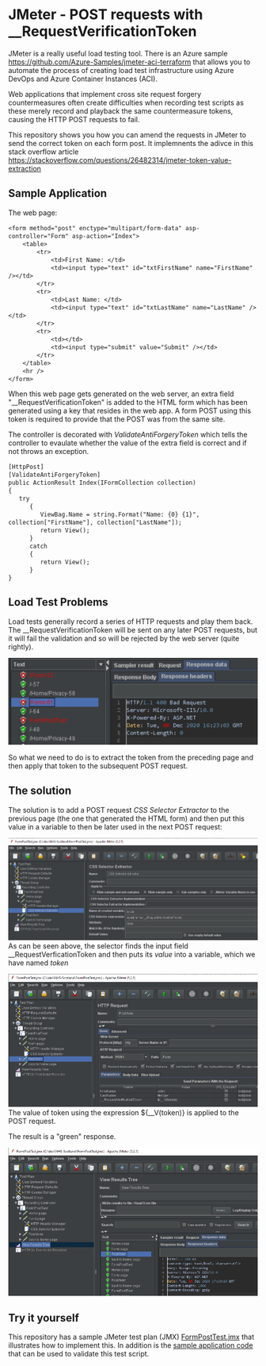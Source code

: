 # JMeter - POST requests with __RequestVerificationToken
JMeter is a really useful load testing tool. There is an Azure sample https://github.com/Azure-Samples/jmeter-aci-terraform that allows you to automate the process of creating load test infrastructure using Azure DevOps and Azure Container Instances (ACI).

Web applications that implement cross site request forgery countermeasures often create difficulties when recording test scripts as these merely record and playback the same countermeasure tokens, causing the HTTP POST requests to fail.

This repository shows you how you can amend the requests in JMeter to send the correct token on each form post. It implemnents the adivce in this stack overflow article https://stackoverflow.com/questions/26482314/jmeter-token-value-extraction

## Sample Application
The web page:
```
<form method="post" enctype="multipart/form-data" asp-controller="Form" asp-action="Index">
    <table>
        <tr>
            <td>First Name: </td>
            <td><input type="text" id="txtFirstName" name="FirstName" /></td>
        </tr>
        <tr>
            <td>Last Name: </td>
            <td><input type="text" id="txtLastName" name="LastName" /></td>
        </tr>
        <tr>
            <td></td>
            <td><input type="submit" value="Submit" /></td>
        </tr>
    </table>
    <hr />
</form>
```
When this web page gets generated on the web server, an extra field "__RequestVerificationToken" is added to the HTML form which has been generated using a key that resides in the web app. A form POST using this token is required to provide that the POST was from the same site.

The controller is decorated with *ValidateAntiForgeryToken* which tells the controller to evaulate whether the value of the extra field is correct and if not throws an exception.
```
[HttpPost]
[ValidateAntiForgeryToken]
public ActionResult Index(IFormCollection collection)
{
   try
      {
         ViewBag.Name = string.Format("Name: {0} {1}", collection["FirstName"], collection["LastName"]);
         return View();
      }
      catch
      {
         return View();
      }
}
```
## Load Test Problems
Load tests generally record a series of HTTP requests and play them back. The __RequestVerificationToken will be sent on any later POST requests, but it will fail the validation and so will be rejected by the web server (quite rightly).

![Rejected request](/rejected-request.png)

So what we need to do is to extract the token from the preceding page and then apply that token to the subsequent POST request.

## The solution
The solution is to add a POST request *CSS Selector Extractor* to the previous page (the one that generated the HTML form) and then put this value in a variable to then be later used in the next POST request:

![CSS Selector Extractor](/css-selector-extractor.png)
As can be seen above, the selector finds the input field __RequestVerficationToken and then puts its *value* into a variable, which we have named *token*

![Updated post request](/response2.png)
The value of token using the expression ${__V(token)} is applied to the POST request.

The result is a "green" response.

![Response from post request](/green-response.png)

## Try it yourself
This repository has a sample JMeter test plan (JMX) [FormPostTest.jmx](FormPostTest.jmx) that illustrates how to implement this. In addition is the [sample application code](sample-app) that can be used to validate this test script.
